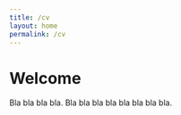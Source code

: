 ```yaml
---
title: /cv
layout: home
permalink: /cv
---
```


# Welcome

Bla bla bla bla. Bla bla bla bla bla bla bla bla.
